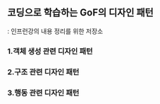 ## 코딩으로 학습하는 GoF의 디자인 패턴
: 인프런강의 내용 정리를 위한 저장소


### 1.객체 생성 관련 디자인 패턴


### 2.구조 관련 디자인 패턴


### 3.행동 관련 디자인 패턴
